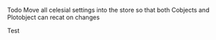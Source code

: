 Todo Move all celesial settings into the store so that both Cobjects and Plotobject can recat on changes

Test